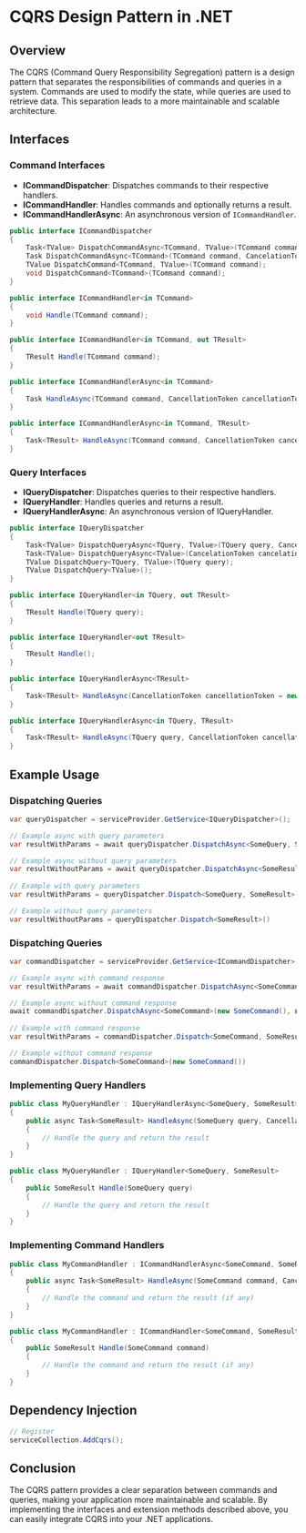 # CQRS Design Pattern in .NET

## Overview

The CQRS (Command Query Responsibility Segregation) pattern is a design pattern that separates the responsibilities of
commands and queries in a system. Commands are used to modify the state, while queries are used to retrieve data. This
separation leads to a more maintainable and scalable architecture.

## Interfaces

### Command Interfaces

- **ICommandDispatcher**: Dispatches commands to their respective handlers.
- **ICommandHandler**: Handles commands and optionally returns a result.
- **ICommandHandlerAsync**: An asynchronous version of `ICommandHandler`.

```csharp
public interface ICommandDispatcher
{
    Task<TValue> DispatchCommandAsync<TCommand, TValue>(TCommand command, CancelationToken cancelationToken = new());
    Task DispatchCommandAsync<TCommand>(TCommand command, CancelationToken cancelationToken = new());
    TValue DispatchCommand<TCommand, TValue>(TCommand command);
    void DispatchCommand<TCommand>(TCommand command);
}

public interface ICommandHandler<in TCommand>
{
    void Handle(TCommand command);
}

public interface ICommandHandler<in TCommand, out TResult>
{
    TResult Handle(TCommand command);
}

public interface ICommandHandlerAsync<in TCommand>
{
    Task HandleAsync(TCommand command, CancellationToken cancellationToken = new());
}

public interface ICommandHandlerAsync<in TCommand, TResult>
{
    Task<TResult> HandleAsync(TCommand command, CancellationToken cancellationToken = new());
}
```

### Query Interfaces

- **IQueryDispatcher**: Dispatches queries to their respective handlers.
- **IQueryHandler**: Handles queries and returns a result.
- **IQueryHandlerAsync**: An asynchronous version of IQueryHandler.

```csharp
public interface IQueryDispatcher
{
    Task<TValue> DispatchQueryAsync<TQuery, TValue>(TQuery query, CancelationToken cancelationToken = new());
    Task<TValue> DispatchQueryAsync<TValue>(CancelationToken cancelationToken = new());
    TValue DispatchQuery<TQuery, TValue>(TQuery query);
    TValue DispatchQuery<TValue>();
}

public interface IQueryHandler<in TQuery, out TResult>
{
    TResult Handle(TQuery query);
}

public interface IQueryHandler<out TResult>
{
    TResult Handle();
}

public interface IQueryHandlerAsync<TResult>
{
    Task<TResult> HandleAsync(CancellationToken cancellationToken = new());
}

public interface IQueryHandlerAsync<in TQuery, TResult>
{
    Task<TResult> HandleAsync(TQuery query, CancellationToken cancellationToken = new());
}
```

## Example Usage

### Dispatching Queries

```csharp
var queryDispatcher = serviceProvider.GetService<IQueryDispatcher>();

// Example async with query parameters 
var resultWithParams = await queryDispatcher.DispatchAsync<SomeQuery, SomeResult>(new SomeQuery(), new CancelationToken());

// Example async without query parameters 
var resultWithoutParams = await queryDispatcher.DispatchAsync<SomeResult>(new CancelationToken())
    
// Example with query parameters
var resultWithParams = queryDispatcher.Dispatch<SomeQuery, SomeResult>(new SomeQuery());

// Example without query parameters
var resultWithoutParams = queryDispatcher.Dispatch<SomeResult>()
```

### Dispatching Queries

```csharp
var commandDispatcher = serviceProvider.GetService<ICommandDispatcher>();

// Example async with command response 
var resultWithParams = await commandDispatcher.DispatchAsync<SomeCommand, SomeResult>(new SomeCommand(), new CancelationToken());

// Example async without command response 
await commandDispatcher.DispatchAsync<SomeCommand>(new SomeCommand(), new CancelationToken())
    
// Example with command response
var resultWithParams = commandDispatcher.Dispatch<SomeCommand, SomeResult>(new SomeCommand());

// Example without command response
commandDispatcher.Dispatch<SomeCommand>(new SomeCommand())
```

### Implementing Query Handlers

```csharp
public class MyQueryHandler : IQueryHandlerAsync<SomeQuery, SomeResult>
{
    public async Task<SomeResult> HandleAsync(SomeQuery query, CancellationToken cancellationToken = new())
    {
        // Handle the query and return the result
    }
}

public class MyQueryHandler : IQueryHandler<SomeQuery, SomeResult>
{
    public SomeResult Handle(SomeQuery query)
    {
        // Handle the query and return the result
    }
}
```

### Implementing Command Handlers

```csharp
public class MyCommandHandler : ICommandHandlerAsync<SomeCommand, SomeResult>
{
    public async Task<SomeResult> HandleAsync(SomeCommand command, CancellationToken cancellationToken = new())
    {
        // Handle the command and return the result (if any)
    }
}

public class MyCommandHandler : ICommandHandler<SomeCommand, SomeResult>
{
    public SomeResult Handle(SomeCommand command)
    {
        // Handle the command and return the result (if any)
    }
}
```

## Dependency Injection

```csharp
// Register
serviceCollection.AddCqrs();
```

## Conclusion

The CQRS pattern provides a clear separation between commands and queries, making your application more maintainable and
scalable. By implementing the interfaces and extension methods described above, you can easily integrate CQRS into your
.NET applications.